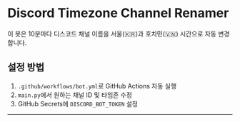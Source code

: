 # Discord Timezone Channel Renamer

이 봇은 10분마다 디스코드 채널 이름을 서울(🇰🇷)과 호치민(🇻🇳) 시간으로 자동 변경합니다.

## 설정 방법
1. `.github/workflows/bot.yml`로 GitHub Actions 자동 실행
2. `main.py`에서 원하는 채널 ID 및 타임존 수정
3. GitHub Secrets에 `DISCORD_BOT_TOKEN` 설정

---
